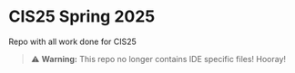 ﻿# CIS25 Spring 2025
Repo with all work done for CIS25
> ⚠️ **Warning:** This repo no longer contains IDE specific files! Hooray!